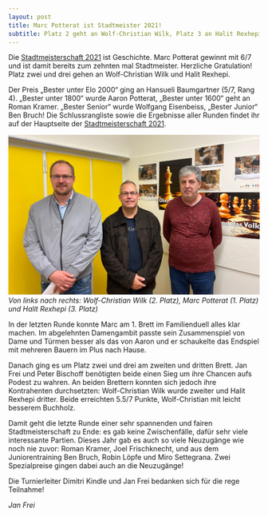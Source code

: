 ```yaml
---
layout: post
title: Marc Potterat ist Stadtmeister 2021!
subtitle: Platz 2 geht an Wolf-Christian Wilk, Platz 3 an Halit Rexhepi.
---
```


Die [Stadtmeisterschaft 2021](/turniere/stadtmeisterschaft/2021) ist Geschichte. Marc Potterat gewinnt mit 6/7 und ist damit bereits zum zehnten mal Stadtmeister. Herzliche Gratulation! Platz zwei und drei gehen an Wolf-Christian Wilk und Halit Rexhepi.

Der Preis „Bester unter Elo 2000“ ging an Hansueli Baumgartner (5/7, Rang 4). „Bester unter 1800“ wurde Aaron Potterat, „Bester unter 1600“ geht an Roman Kramer. „Bester Senior“ wurde Wolfgang Eisenbeiss, „Bester Junior“ Ben Bruch! Die Schlussrangliste sowie die Ergebnisse aller Runden findet ihr auf der Hauptseite der [Stadtmeisterschaft 2021](/turniere/stadtmeisterschaft/2021).

![Siegerfoto](/assets/img/stadtmeisterschaft/2021/siegerfoto.jpg)
_Von links nach rechts: Wolf-Christian Wilk (2. Platz), Marc Potterat (1. Platz) und Halit Rexhepi (3. Platz)_

In der letzten Runde konnte Marc am 1. Brett im Familienduell alles klar machen. Im abgelehnten Damengambit passte sein Zusammenspiel von Dame und Türmen besser als das von Aaron und er schaukelte das Endspiel mit mehreren Bauern im Plus nach Hause.

Danach ging es um Platz zwei und drei am zweiten und dritten Brett. Jan Frei und Peter Bischoff benötigten beide einen Sieg um ihre Chancen aufs Podest zu wahren. An beiden Brettern konnten sich jedoch ihre Kontrahenten durchsetzten: Wolf-Christian Wilk wurde zweiter und Halit Rexhepi dritter. Beide erreichten 5.5/7 Punkte, Wolf-Christian mit leicht besserem Buchholz.

Damit geht die letzte Runde einer sehr spannenden und fairen Stadtmeisterschaft zu Ende: es gab keine Zwischenfälle, dafür sehr viele interessante Partien. Dieses Jahr gab es auch so viele Neuzugänge wie noch nie zuvor: Roman Kramer, Joel Frischknecht, und aus dem Juniorentraining Ben Bruch, Robin Löpfe und Miro Settegrana. Zwei Spezialpreise gingen dabei auch an die Neuzugänge!

Die Turnierleiter Dimitri Kindle und Jan Frei bedanken sich für die rege Teilnahme!

_Jan Frei_
